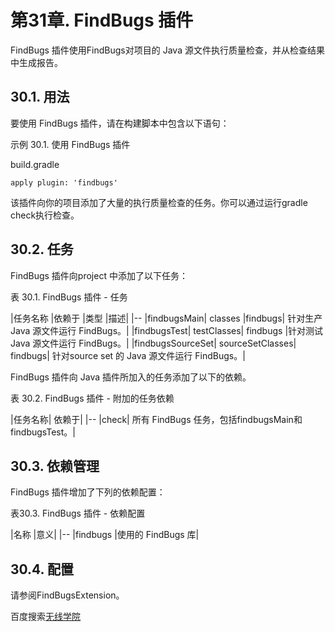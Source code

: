 # **第31章. FindBugs 插件**
FindBugs 插件使用FindBugs对项目的 Java 源文件执行质量检查，并从检查结果中生成报告。

## **30.1. 用法**
要使用 FindBugs 插件，请在构建脚本中包含以下语句：

示例 30.1. 使用 FindBugs 插件

build.gradle
```
apply plugin: 'findbugs'
```
该插件向你的项目添加了大量的执行质量检查的任务。你可以通过运行gradle check执行检查。

## **30.2. 任务**
FindBugs 插件向project 中添加了以下任务：

表 30.1. FindBugs 插件 - 任务

|任务名称	|依赖于	|类型	|描述|
|--
|findbugsMain|	classes	|findbugs|	针对生产Java 源文件运行 FindBugs。|
|findbugsTest|	testClasses|	findbugs	|针对测试 Java 源文件运行 FindBugs。|
|findbugsSourceSet|	sourceSetClasses|	findbugs|	针对source set 的 Java 源文件运行 FindBugs。|

FindBugs 插件向 Java 插件所加入的任务添加了以下的依赖。

表 30.2. FindBugs 插件 - 附加的任务依赖

|任务名称|	依赖于|
|--
|check|	所有 FindBugs 任务，包括findbugsMain和findbugsTest。|

## **30.3. 依赖管理**
FindBugs 插件增加了下列的依赖配置：

表30.3. FindBugs 插件 ​​- 依赖配置

|名称	|意义|
|--
|findbugs	|使用的 FindBugs 库|

## **30.4. 配置**
请参阅FindBugsExtension。

百度搜索[无线学院](http://wirelesscollege.cn)
